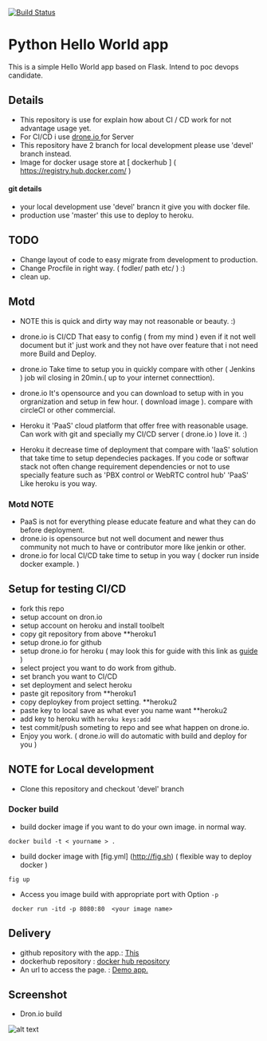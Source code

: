 [![Build Status](https://drone.io/github.com/udomsak/pocket-devops/status.png)](https://drone.io/github.com/udomsak/pocket-devops/latest)

# Python Hello World app

This is a simple Hello World app based on Flask. Intend to poc devops candidate. 

## Details 

- This repository is use for explain how about CI / CD work for not advantage usage yet.
- For CI/CD i use [ drone.io ](https://www.google.com) for Server  
- This repository have 2 branch for local development please use 'devel' branch instead. 
- Image for docker usage store at [ dockerhub ] ( https://registry.hub.docker.com/ )

#### git details 

- your local development use 'devel' brancn it give you with docker file. 
- production use 'master' this use to deploy to heroku. 


## TODO 

- Change layout of code to easy migrate from development to production. 
- Change Procfile in right way. ( fodler/ path etc/ ) :) 
- clean up. 

## Motd 

- NOTE this is quick and dirty way may not reasonable or beauty. :) 

- drone.io is CI/CD That easy to config ( from my mind ) even if it not well document but it' just work and they not have over feature that i not need more Build and Deploy.

- drone.io Take time to setup you in quickly compare with other ( Jenkins )  job wil closing in 20min.( up to your internet connecttion). 

- drone.io It's opensource and you can download to setup with in you orgranization and setup in few hour. ( download image ). compare with circleCI or other commercial.

- Heroku it 'PaaS' cloud platform that offer free with reasonable usage. Can work with git and specially my CI/CD server ( drone.io ) love it. :)  

- Heroku it decrease time of deployment that compare with 'IaaS' solution that take time to setup dependecies packages. If you code or softwar stack not often change requirement dependencies or not to use specially feature such as 'PBX control or WebRTC control hub'   'PaaS' Like heroku is you way.     

### Motd NOTE

- PaaS is not for everything please educate feature and what they can do before deployment.
- drone.io is opensource but not well document and newer thus community not much to have or contributor more like jenkin or other. 
- drone.io for local CI/CD take time to setup in you way ( docker run inside docker example. ) 

## Setup for testing CI/CD

- fork this repo 
- setup account on dron.io 
- setup account on heroku and install toolbelt
- copy git repository from above **heroku1
- setup drone.io for github 
- setup drone.io for heroku ( may look this for guide with this link as [guide]( http://docs.drone.io/heroku.html) )
- select project you want to do work from github.
- set branch you want to CI/CD 
- set deployment and select heroku 
- paste git repository from **heroku1
- copy deploykey from project setting. **heroku2
- paste key to local save as what ever you name want **heroku2
- add key to heroku with ``` heroku keys:add ``` 
- test commit/push someting to repo and see what happen on drone.io.
- Enjoy you work. ( drone.io will do automatic with build and deploy for you ) 

## NOTE for Local development  

- Clone this repository and checkout  'devel' branch 

### Docker build 

- build docker image if you want to do your own image. in normal way. 

``` docker build -t < yourname > . ```
  
- build docker image with [fig.yml] (http://fig.sh) ( flexible way to deploy docker )

``` fig up ``` 

- Access you image build with appropriate port with Option ```-p``` 

```  docker run -itd -p 8080:80  <your image name>  ```

## Delivery 

- github repository with the app.: [This](https://github.com/udomsak/pocket-devops/) 
- dockerhub repository : [docker hub repository](https://registry.hub.docker.com/u/udomsak/devops/)
- An url to access the page. : [ Demo app.  ]( http://demo-devops.herokuapp.com/ ) 

## Screenshot

-  Dron.io build 

![alt text](http://i60.tinypic.com/25kk0h4.png "Logo Title Text 1")
